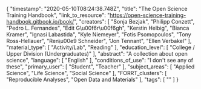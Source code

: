 {
    "timestamp": "2020-05-10T08:24:38.748Z",
    "title": "The Open Science Training Handbook",
    "link_to_resource": "https://open-science-training-handbook.gitbook.io/book/",
    "creators": [
        "Sonja Bezjak",
        "Philipp Conzett",
        "Pedro L. Fernandes",
        "Edit G\u00f6r\u00f6gh",
        "Kerstin Helbig",
        "Bianca Kramer",
        "Ignasi Labastida",
        "Kyle Niemeyer",
        "Fotis Psomopoulos",
        "Tony Ross-Hellauer",
        "Ren\u00e9 Schneider",
        "Jon Tennant",
        "Ellen Verbakel"
    ],
    "material_type": [
        "Activity/Lab",
        "Reading"
    ],
    "education_level": [
        "College / Upper Division (Undergraduates)"
    ],
    "abstract": "A collection about open science",
    "language": [
        "English"
    ],
    "conditions_of_use": "I don't see any of these",
    "primary_user": [
        "Student",
        "Teacher"
    ],
    "subject_areas": [
        "Applied Science",
        "Life Science",
        "Social Science"
    ],
    "FORRT_clusters": [
        "Reproducible Analyses",
        "Open Data and Materials"
    ],
    "tags": [
        ""
    ]
}